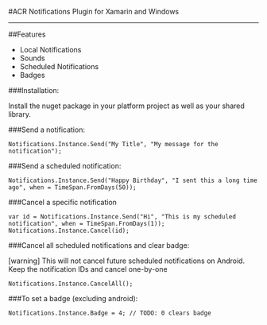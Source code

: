 #ACR Notifications Plugin for Xamarin and Windows

---

##Features

* Local Notifications
* Sounds
* Scheduled Notifications
* Badges


###Installation:


Install the nuget package in your platform project as well as your shared library.


###Send a notification:

    Notifications.Instance.Send("My Title", "My message for the notification");


###Send a scheduled notification:

    Notifications.Instance.Send("Happy Birthday", "I sent this a long time ago", when = TimeSpan.FromDays(50));


###Cancel a specific notification

    var id = Notifications.Instance.Send("Hi", "This is my scheduled notification", when = TimeSpan.FromDays(1));
    Notifications.Instance.Cancel(id);


###Cancel all scheduled notifications and clear badge:

[warning] This will not cancel future scheduled notifications on Android.  Keep the notification IDs and cancel one-by-one

    Notifications.Instance.CancelAll();


###To set a badge (excluding android):

    Notifications.Instance.Badge = 4; // TODO: 0 clears badge